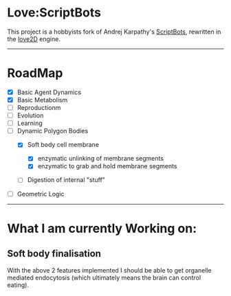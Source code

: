 # Love:ScriptBots

This project is a hobbyists fork of Andrej Karpathy's [ScriptBots], rewritten
in the [love2D] engine.

--------------------------------------------------------------------------------

# RoadMap

* [X] Basic Agent Dynamics
* [X] Basic Metabolism
* [ ] Reproductionm
* [ ] Evolution
* [ ] Learning
* [ ] Dynamic Polygon Bodies
    * [X] Soft body cell membrane
        * [X] enzymatic unlinking of membrane segments
        * [X] enzymatic to grab and hold membrane segments
    * [ ] Digestion of internal "stuff"


* [ ] Geometric Logic
--------------------------------------------------------------------------------

# What I am currently Working on:

## Soft body finalisation

With the above 2 features implemented I should be able to get organelle mediated
endocytosis (which ultimately means the brain can control eating).

[ScriptBots]:(https://github.com/Ramblurr/scriptbots)
[love2d]:(https://love2d.org/)
